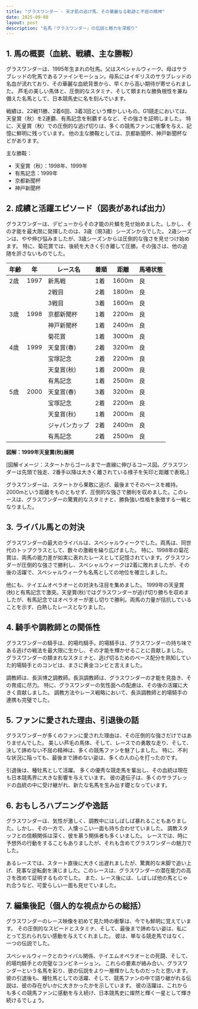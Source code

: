 ```yaml
---
title: "グラスワンダー - 天才肌の逃げ馬、その華麗なる軌跡と不屈の精神"
date: 2025-09-08
layout: post
description: "名馬『グラスワンダー』の伝説と魅力を深堀り"
---
```


## 1. 馬の概要（血統、戦績、主な勝鞍）

グラスワンダーは、1995年生まれの牡馬。父はスペシャルウィーク、母はサラブレッドの牝馬であるファインモーション。母系にはイギリスのサラブレッドの名血が流れており、その華麗な血統背景から、早くから高い期待が寄せられました。  芦毛の美しい馬体と、圧倒的なスタミナ、そして類まれな勝負根性を兼ね備えた名馬として、日本競馬史に名を刻んでいます。

戦績は、22戦11勝、2着6回、3着3回という輝かしいもの。G1競走においては、天皇賞（秋）を2連覇、有馬記念を制覇するなど、その強さを証明しました。  特に、天皇賞（秋）での圧倒的な逃げ切りは、多くの競馬ファンに衝撃を与え、記憶に鮮明に残っています。  他の主な勝鞍としては、京都新聞杯、神戸新聞杯などがあります。

主な勝鞍：

* 天皇賞（秋）：1998年、1999年
* 有馬記念：1999年
* 京都新聞杯
* 神戸新聞杯


## 2. 成績と活躍エピソード（図表があれば出力）

グラスワンダーは、デビューからその才能の片鱗を見せ始めました。しかし、その才能を最大限に発揮したのは、3歳（現3歳）シーズンからでした。  2歳シーズンは、やや伸び悩みましたが、3歳シーズンからは圧倒的な強さを見せつけ始めます。  特に、菊花賞では、後続を大きく引き離して圧勝。その強さは、他の追随を許さないものでした。

| 年齢 | 年 | レース名 | 着順 | 距離 | 馬場状態 |
|---|---|---|---|---|---|
| 2歳 | 1997 | 新馬戦 | 1着 | 1600m | 良 |
|  |  | 2戦目 | 2着 | 1800m | 良 |
|  |  | 3戦目 | 3着 | 1600m | 良 |
| 3歳 | 1998 | 京都新聞杯 | 1着 | 2200m | 良 |
|  |  | 神戸新聞杯 | 1着 | 2400m | 良 |
|  |  | 菊花賞 | 1着 | 3000m | 良 |
| 4歳 | 1999 | 天皇賞(春) | 2着 | 3200m | 良 |
|  |  | 宝塚記念 | 2着 | 2200m | 良 |
|  |  | 天皇賞(秋) | 1着 | 2000m | 良 |
|  |  | 有馬記念 | 1着 | 2500m | 良 |
| 5歳 | 2000 | 天皇賞(春) | 3着 | 3200m | 良 |
|  |  | 宝塚記念 | 2着 | 2200m | 良 |
|  |  | 天皇賞(秋) | 1着 | 2000m | 良 |
|  |  | ジャパンカップ | 2着 | 2400m | 良 |
|  |  | 有馬記念 | 2着 | 2500m | 良 |


**図解：1999年天皇賞(秋)展開**

[図解イメージ：スタートからゴールまで一直線に伸びるコース図。グラスワンダーは先頭で独走、2番手以降は大きく離されている様子を矢印と距離で表現。]

グラスワンダーは、スタートから果敢に逃げ、最後までそのペースを維持。2000mという距離をものともせず、圧倒的な強さで勝利を収めました。このレースは、グラスワンダーの驚異的なスタミナと、勝負強い性格を象徴する一戦となりました。


## 3. ライバル馬との対決

グラスワンダーの最大のライバルは、スペシャルウィークでした。両馬は、同世代のトップクラスとして、数々の激戦を繰り広げました。  特に、1998年の菊花賞は、両馬の能力差が如実に表れたレースとして記憶されています。グラスワンダーが圧倒的な強さで勝利し、スペシャルウィークは2着に敗れましたが、その後の活躍で、スペシャルウィークも名馬としての地位を確立しました。

他にも、テイエムオペラオーとの対決も注目を集めました。  1999年の天皇賞(秋)と有馬記念で激突。天皇賞(秋)ではグラスワンダーが逃げ切り勝ちを収めましたが、有馬記念ではオペラオーが差し切りで勝利。両馬の力量が拮抗していることを示す、白熱したレースとなりました。


## 4. 騎手や調教師との関係性

グラスワンダーの騎手は、的場均騎手。的場騎手は、グラスワンダーの持ち味である逃げの戦法を最大限に生かし、その才能を輝かせることに貢献しました。  グラスワンダーの類まれなスタミナと、逃げ切るためのペース配分を熟知していた的場騎手とのコンビは、まさに黄金コンビと言えました。

調教師は、長浜博之調教師。長浜調教師は、グラスワンダーの才能を見抜き、その育成に尽力。  特に、グラスワンダーの気性面への配慮は、その後の活躍に大きく貢献しました。  調教方法やレース戦略において、長浜調教師と的場騎手の連携も完璧でした。


## 5. ファンに愛された理由、引退後の話

グラスワンダーが多くのファンに愛された理由は、その圧倒的な強さだけではありませんでした。  美しい芦毛の馬体、そして、レースでの勇敢な走り、そして、決して諦めない不屈の精神は、多くの競馬ファンを魅了しました。  特に、不利な状況に陥っても、最後まで諦めない姿は、多くの人の心を打ったのです。

引退後は、種牡馬として活躍。  多くの優秀な競走馬を輩出し、その血統は現在も日本競馬界に大きな影響を与えています。  彼の遺伝子は、多くのサラブレッドの血統の中に受け継がれ、新たな名馬を生み出す礎となっています。


## 6. おもしろハプニングや逸話

グラスワンダーは、気性が激しく、調教中にはしばしば暴れることもありました。しかし、その一方で、人懐っこい一面も持ち合わせていました。  調教スタッフとの信頼関係は深く、彼を慕う関係者も多くいました。  レースでは、時に予想外の行動をすることもありましたが、それも含めてグラスワンダーの魅力でした。

あるレースでは、スタート直後に大きく出遅れましたが、驚異的な末脚で追い上げ、見事な逆転劇を演じました。このレースは、グラスワンダーの潜在能力の高さを改めて証明するものでした。  また、レース後には、しばしば他の馬とじゃれ合うなど、可愛らしい一面も見せていました。


## 7. 編集後記（個人的な視点からの総括）

グラスワンダーのレース映像を初めて見た時の衝撃は、今でも鮮明に覚えています。  その圧倒的なスピードとスタミナ、そして、最後まで諦めない姿は、私にとって忘れられない感動を与えてくれました。  彼は、単なる競走馬ではなく、一つの伝説でした。

スペシャルウィークとのライバル関係、テイエムオペラオーとの死闘、そして、的場均騎手との完璧なコンビネーション。  これらの要素が絡み合い、グラスワンダーという名馬を彩り、彼の伝説をより一層輝かしたものだったと思います。  彼の引退後も、種牡馬としての活躍、そして、競馬ファンの中で語り継がれる伝説は、彼の存在がいかに大きかったかを示しています。  彼の活躍は、これからも多くの競馬ファンに感動を与え続け、日本競馬史に燦然と輝く一星として輝き続けるでしょう。
